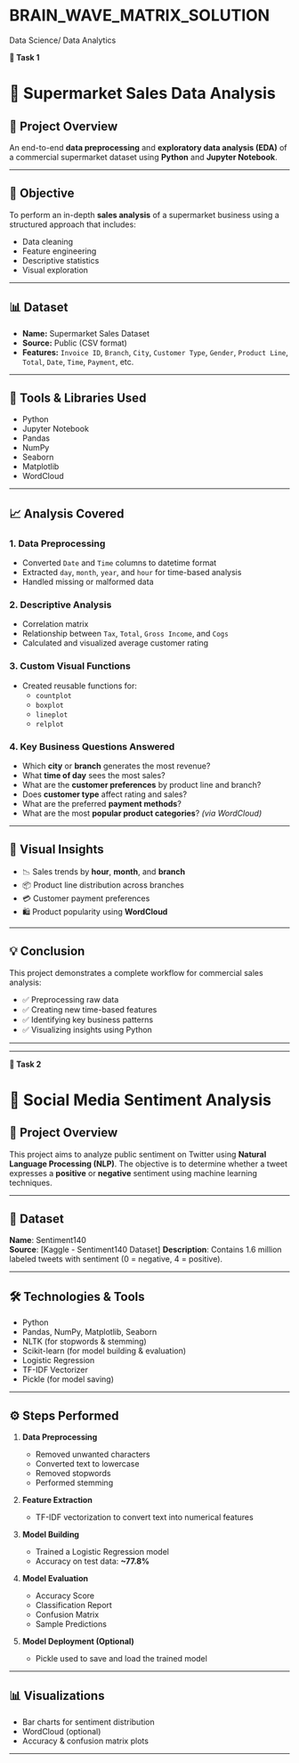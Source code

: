 # BRAIN_WAVE_MATRIX_SOLUTION
Data Science/ Data Analytics

**🎯 Task 1**

# 🛒 Supermarket Sales Data Analysis

## 📌 Project Overview  
An end-to-end **data preprocessing** and **exploratory data analysis (EDA)** of a commercial supermarket dataset using **Python** and **Jupyter Notebook**.

---

## 📌 Objective

To perform an in-depth **sales analysis** of a supermarket business using a structured approach that includes:
- Data cleaning
- Feature engineering
- Descriptive statistics
- Visual exploration

---

## 📊 Dataset

- **Name:** Supermarket Sales Dataset  
- **Source:** Public (CSV format)  
- **Features:** `Invoice ID`, `Branch`, `City`, `Customer Type`, `Gender`, `Product Line`, `Total`, `Date`, `Time`, `Payment`, etc.

---

## 🔧 Tools & Libraries Used

- Python  
- Jupyter Notebook  
- Pandas  
- NumPy  
- Seaborn  
- Matplotlib  
- WordCloud  

---

## 📈 Analysis Covered

### 1. **Data Preprocessing**
- Converted `Date` and `Time` columns to datetime format
- Extracted `day`, `month`, `year`, and `hour` for time-based analysis
- Handled missing or malformed data

### 2. **Descriptive Analysis**
- Correlation matrix
- Relationship between `Tax`, `Total`, `Gross Income`, and `Cogs`
- Calculated and visualized average customer rating

### 3. **Custom Visual Functions**
- Created reusable functions for:
  - `countplot`
  - `boxplot`
  - `lineplot`
  - `relplot`

### 4. **Key Business Questions Answered**
- Which **city** or **branch** generates the most revenue?
- What **time of day** sees the most sales?
- What are the **customer preferences** by product line and branch?
- Does **customer type** affect rating and sales?
- What are the preferred **payment methods**?
- What are the most **popular product categories**? *(via WordCloud)*

---

## 📌 Visual Insights

- 📉 Sales trends by **hour**, **month**, and **branch**
- 📦 Product line distribution across branches
- 💳 Customer payment preferences
- 🛍️ Product popularity using **WordCloud**

---

## 💡 Conclusion

This project demonstrates a complete workflow for commercial sales analysis:
- ✅ Preprocessing raw data  
- ✅ Creating new time-based features  
- ✅ Identifying key business patterns  
- ✅ Visualizing insights using Python  

---
---

**🎯 Task 2**
# 🧠 Social Media Sentiment Analysis  

## 📌 Project Overview  
This project aims to analyze public sentiment on Twitter using **Natural Language Processing (NLP)**. The objective is to determine whether a tweet expresses a **positive** or **negative** sentiment using machine learning techniques.

---

## 📁 Dataset  
**Name**: Sentiment140  
**Source**: [Kaggle - Sentiment140 Dataset] 
**Description**: Contains 1.6 million labeled tweets with sentiment (0 = negative, 4 = positive).

---

## 🛠️ Technologies & Tools
- Python  
- Pandas, NumPy, Matplotlib, Seaborn  
- NLTK (for stopwords & stemming)  
- Scikit-learn (for model building & evaluation)  
- Logistic Regression  
- TF-IDF Vectorizer  
- Pickle (for model saving)

---

## ⚙️ Steps Performed
1. **Data Preprocessing**  
   - Removed unwanted characters  
   - Converted text to lowercase  
   - Removed stopwords  
   - Performed stemming  

2. **Feature Extraction**  
   - TF-IDF vectorization to convert text into numerical features  

3. **Model Building**  
   - Trained a Logistic Regression model  
   - Accuracy on test data: **~77.8%**

4. **Model Evaluation**  
   - Accuracy Score  
   - Classification Report  
   - Confusion Matrix  
   - Sample Predictions

5. **Model Deployment (Optional)**  
   - Pickle used to save and load the trained model

---

## 📊 Visualizations
- Bar charts for sentiment distribution  
- WordCloud (optional)  
- Accuracy & confusion matrix plots
  
---


